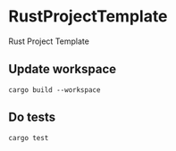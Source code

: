 # RustProjectTemplate
Rust Project Template


## Update workspace
```
cargo build --workspace
```

## Do tests
```
cargo test
```
